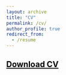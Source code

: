 ```yaml
---
layout: archive
title: "CV"
permalink: /cv/
author_profile: true
redirect_from:
  - /resume
---
```



## <a href = "https://john-weymark.github.io/files/J%20Weymark%20CV%20March%202023.pdf" target = "_blank" style = "color:black; text-decoration:underline"> Download CV </a>



